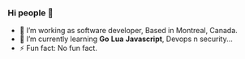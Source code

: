 ### Hi people 👋

- 🔭 I’m working as software developer, Based in Montreal, Canada.
- 🌱 I’m currently learning **Go** **Lua** **Javascript**, Devops n security...
- ⚡ Fun fact: No fun fact.
